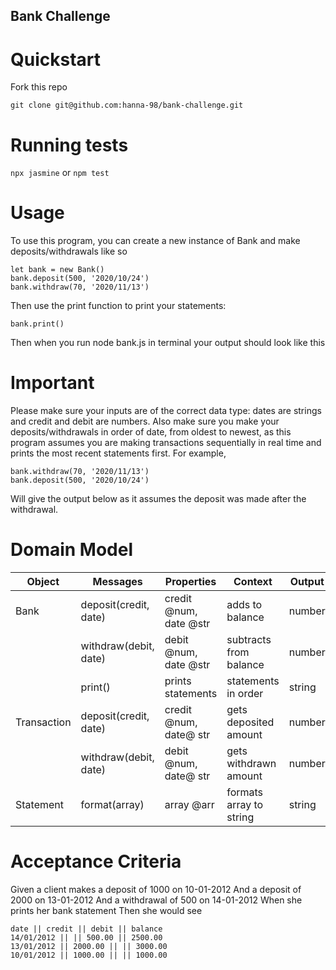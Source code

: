 ## Bank Challenge
# Quickstart
Fork this repo 
```
git clone git@github.com:hanna-98/bank-challenge.git

```
# Running tests
```npx jasmine``` or ```npm test```

# Usage
To use this program, you can create a new instance of Bank and make deposits/withdrawals like so
```
let bank = new Bank()
bank.deposit(500, '2020/10/24')
bank.withdraw(70, '2020/11/13')

```
Then use the print function to print your statements:
```
bank.print()

```
Then when you run node bank.js in terminal your output should look like this

# Important
Please make sure your inputs are of the correct data type: dates are strings and credit and debit are numbers.
Also make sure you make your deposits/withdrawals in order of date, from oldest to newest, as this program assumes you are making transactions sequentially in real time and prints the most recent statements first. For example, 
```
bank.withdraw(70, '2020/11/13')
bank.deposit(500, '2020/10/24')

```
Will give the output below as it assumes the deposit was made after the withdrawal.


# Domain Model

| Object | Messages | Properties | Context | Output |
|--------|----------|------------|---------|--------|
| Bank | deposit(credit, date) | credit @num, date @str | adds to balance | number |
| | withdraw(debit, date) | debit @num, date @str | subtracts from balance | number |
| | print() | prints statements | statements in order | string |
| Transaction | deposit(credit, date) | credit @num, date@ str | gets deposited amount | number |
| | withdraw(debit, date) | debit @num, date@ str | gets withdrawn amount | number |
| Statement | format(array) | array @arr | formats array to string | string |



# Acceptance Criteria
Given a client makes a deposit of 1000 on 10-01-2012
And a deposit of 2000 on 13-01-2012
And a withdrawal of 500 on 14-01-2012
When she prints her bank statement
Then she would see
```
date || credit || debit || balance
14/01/2012 || || 500.00 || 2500.00
13/01/2012 || 2000.00 || || 3000.00
10/01/2012 || 1000.00 || || 1000.00
```
